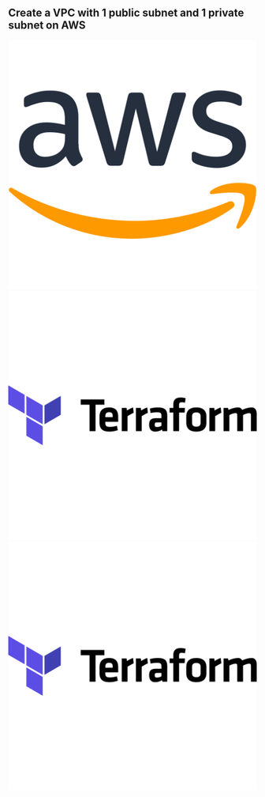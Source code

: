## Create a VPC with 1 public subnet and 1 private subnet on AWS

![AWS](images/aws-svgrepo-com.svg)![terraform](images/terraform-svgrepo-com.svg)![VPC](images/terraform-svgrepo-com.svg)